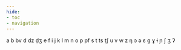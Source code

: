 ```yaml
---
hide:
- toc
- navigation
---
```

a
b
bv
d
dz
d̠ʒ
e
f
i
j
k
l
m
n
o
p
pf
s
t
ts
t̠ʃ
u
v
w
z
ŋ
ɔ
ə
ɛ
ɡ
ɣ
ɨ
ɲ
ʃ
ʒ
ʔ
